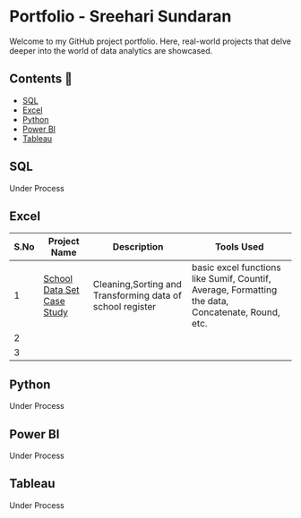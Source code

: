 # Portfolio - Sreehari Sundaran

Welcome to my GitHub project portfolio. Here, real-world projects that delve deeper into the world of data analytics are showcased.

## Contents 📝

- [SQL](#sql)
- [Excel](#excel)
- [Python](#python)
- [Power BI](#power-bi)
- [Tableau](#tableau)

## SQL

Under Process

## Excel

| S.No | Project Name | Description | Tools Used |
|--|---------------|----------|------------|
| 1 | [School Data Set Case Study](#https://github.com/lionheartsss1997/School-Data-Set-Excel-) | Cleaning,Sorting and Transforming data of school register |basic excel functions like Sumif, Countif, Average, Formatting the data, Concatenate, Round, etc.|
| 2 |  |  | |
| 3 |  |  | |


## Python

Under Process

## Power BI

Under Process

## Tableau

Under Process
